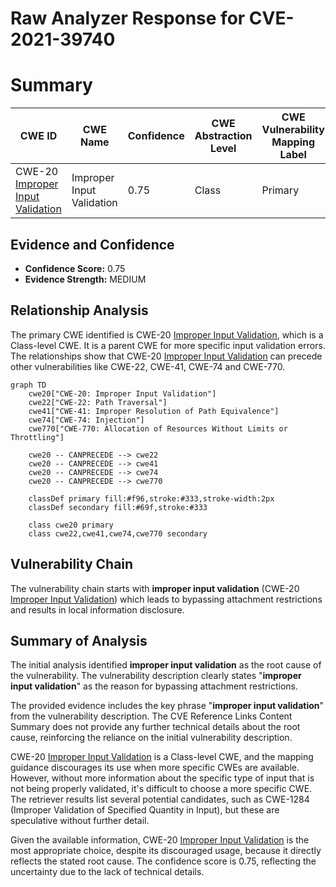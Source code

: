 # Raw Analyzer Response for CVE-2021-39740

# Summary
| CWE ID | CWE Name | Confidence | CWE Abstraction Level | CWE Vulnerability Mapping Label | CWE-Vulnerability Mapping Notes |
|---|---|---|---|---|---|
| CWE-20 [Improper Input Validation](https://cwe.mitre.org/data/definitions/20.html) | Improper Input Validation | 0.75 | Class | Primary | Discouraged |

## Evidence and Confidence

*   **Confidence Score:** 0.75
*   **Evidence Strength:** MEDIUM

## Relationship Analysis
The primary CWE identified is CWE-20 [Improper Input Validation](https://cwe.mitre.org/data/definitions/20.html), which is a Class-level CWE. It is a parent CWE for more specific input validation errors. The relationships show that CWE-20 [Improper Input Validation](https://cwe.mitre.org/data/definitions/20.html) can precede other vulnerabilities like CWE-22, CWE-41, CWE-74 and CWE-770.

```mermaid
graph TD
    cwe20["CWE-20: Improper Input Validation"]
    cwe22["CWE-22: Path Traversal"]
    cwe41["CWE-41: Improper Resolution of Path Equivalence"]
    cwe74["CWE-74: Injection"]
    cwe770["CWE-770: Allocation of Resources Without Limits or Throttling"]

    cwe20 -- CANPRECEDE --> cwe22
    cwe20 -- CANPRECEDE --> cwe41
    cwe20 -- CANPRECEDE --> cwe74
    cwe20 -- CANPRECEDE --> cwe770
    
    classDef primary fill:#f96,stroke:#333,stroke-width:2px
    classDef secondary fill:#69f,stroke:#333
    
    class cwe20 primary
    class cwe22,cwe41,cwe74,cwe770 secondary
```

## Vulnerability Chain
The vulnerability chain starts with **improper input validation** (CWE-20 [Improper Input Validation](https://cwe.mitre.org/data/definitions/20.html)) which leads to bypassing attachment restrictions and results in local information disclosure.

## Summary of Analysis
The initial analysis identified **improper input validation** as the root cause of the vulnerability. The vulnerability description clearly states "**improper input validation**" as the reason for bypassing attachment restrictions.

The provided evidence includes the key phrase "**improper input validation**" from the vulnerability description. The CVE Reference Links Content Summary does not provide any further technical details about the root cause, reinforcing the reliance on the initial vulnerability description.

CWE-20 [Improper Input Validation](https://cwe.mitre.org/data/definitions/20.html) is a Class-level CWE, and the mapping guidance discourages its use when more specific CWEs are available. However, without more information about the specific type of input that is not being properly validated, it's difficult to choose a more specific CWE. The retriever results list several potential candidates, such as CWE-1284 (Improper Validation of Specified Quantity in Input), but these are speculative without further detail.

Given the available information, CWE-20 [Improper Input Validation](https://cwe.mitre.org/data/definitions/20.html) is the most appropriate choice, despite its discouraged usage, because it directly reflects the stated root cause. The confidence score is 0.75, reflecting the uncertainty due to the lack of technical details.